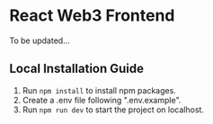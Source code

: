 # React Web3 Frontend

To be updated...

## Local Installation Guide

1. Run `npm install` to install npm packages.
2. Create a .env file following ".env.example".
3. Run `npm run dev` to start the project on localhost.